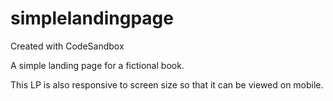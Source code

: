 # simplelandingpage
Created with CodeSandbox

A simple landing page for a fictional book.

This LP is also responsive to screen size so that it can be viewed on mobile.
